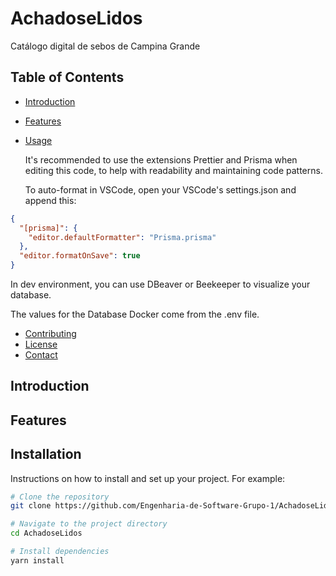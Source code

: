 # AchadoseLidos

Catálogo digital de sebos de Campina Grande

## Table of Contents

- [Introduction](#introduction)
- [Features](#features)
- [Usage](#usage)

  It's recommended to use the extensions Prettier and Prisma when editing this code, to help with readability and maintaining code patterns.

  To auto-format in VSCode, open your VSCode's settings.json and append this:

```json
{
  "[prisma]": {
    "editor.defaultFormatter": "Prisma.prisma"
  },
  "editor.formatOnSave": true
}
```

In dev environment, you can use DBeaver or Beekeeper to visualize your database.

The values for the Database Docker come from the .env file.

- [Contributing](#contributing)
- [License](#license)
- [Contact](#contact)

## Introduction

## Features

## Installation

Instructions on how to install and set up your project. For example:

```bash
# Clone the repository
git clone https://github.com/Engenharia-de-Software-Grupo-1/AchadoseLidos-Back.git

# Navigate to the project directory
cd AchadoseLidos

# Install dependencies
yarn install
```
